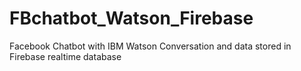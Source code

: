# FBchatbot_Watson_Firebase
Facebook Chatbot with IBM Watson Conversation and data stored in Firebase realtime database
